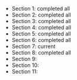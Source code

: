 - Section 1: completed all
- Section 2: completed all
- Section 3: completed all
- Section 4: completed all
- Section 5: completed all
- Section 6: completed all
- Section 7: current
- Section 8: completed all
- Section 9:
- Section 10:
- Section 11:

